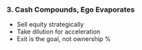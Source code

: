 ### 3. Cash Compounds, Ego Evaporates

- Sell equity strategically
- Take dilution for acceleration
- Exit is the goal, not ownership %
